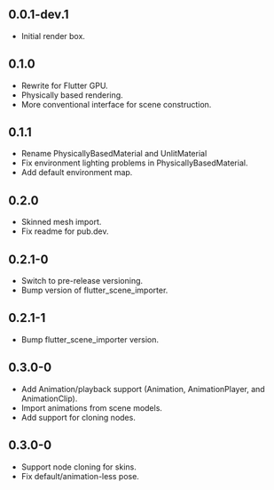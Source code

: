 ## 0.0.1-dev.1

* Initial render box.

## 0.1.0

* Rewrite for Flutter GPU.
* Physically based rendering.
* More conventional interface for scene construction.

## 0.1.1

* Rename PhysicallyBasedMaterial and UnlitMaterial
* Fix environment lighting problems in PhysicallyBasedMaterial.
* Add default environment map.

## 0.2.0

* Skinned mesh import.
* Fix readme for pub.dev.

## 0.2.1-0

* Switch to pre-release versioning.
* Bump version of flutter_scene_importer.

## 0.2.1-1

* Bump flutter_scene_importer version.

## 0.3.0-0

* Add Animation/playback support (Animation, AnimationPlayer, and AnimationClip).
* Import animations from scene models.
* Add support for cloning nodes.

## 0.3.0-0

* Support node cloning for skins.
* Fix default/animation-less pose.
